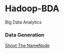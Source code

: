 # Hadoop-BDA
Big Data Analytics
<h3>Data Generation</h3>
<a href="

<h3>TroubleShooting</h3>
<a href="https://gist.github.com/wolfdale/b1aeb98c10c3a8b120a0#file-shoot_namenode">Shoot The NameNode</a>
